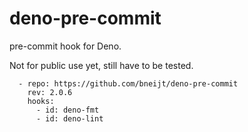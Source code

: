 # deno-pre-commit

pre-commit hook for Deno.

Not for public use yet, still have to be tested.

```
  - repo: https://github.com/bneijt/deno-pre-commit
    rev: 2.0.6
    hooks:
      - id: deno-fmt
      - id: deno-lint
```
